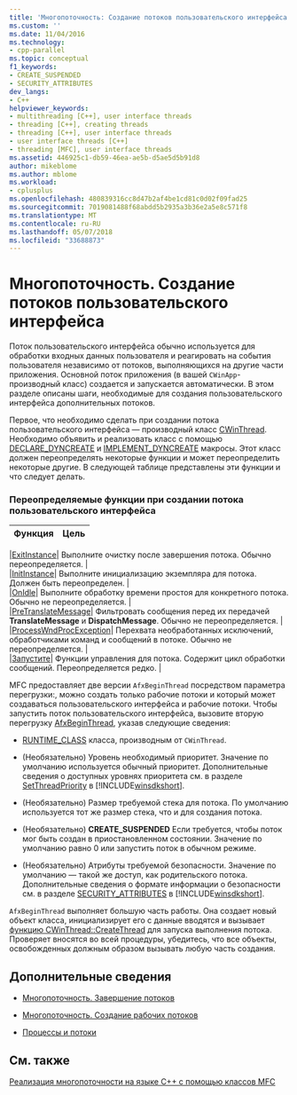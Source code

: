 ```yaml
---
title: 'Многопоточность: Создание потоков пользовательского интерфейса | Документы Microsoft'
ms.custom: ''
ms.date: 11/04/2016
ms.technology:
- cpp-parallel
ms.topic: conceptual
f1_keywords:
- CREATE_SUSPENDED
- SECURITY_ATTRIBUTES
dev_langs:
- C++
helpviewer_keywords:
- multithreading [C++], user interface threads
- threading [C++], creating threads
- threading [C++], user interface threads
- user interface threads [C++]
- threading [MFC], user interface threads
ms.assetid: 446925c1-db59-46ea-ae5b-d5ae5d5b91d8
author: mikeblome
ms.author: mblome
ms.workload:
- cplusplus
ms.openlocfilehash: 480839316cc8d47b2af4be1cd81c0d02f09fad25
ms.sourcegitcommit: 7019081488f68abdd5b2935a3b36e2a5e8c571f8
ms.translationtype: MT
ms.contentlocale: ru-RU
ms.lasthandoff: 05/07/2018
ms.locfileid: "33688873"
---
```

# <a name="multithreading-creating-user-interface-threads"></a>Многопоточность. Создание потоков пользовательского интерфейса
Поток пользовательского интерфейса обычно используется для обработки входных данных пользователя и реагировать на события пользователя независимо от потоков, выполняющихся на другие части приложения. Основной поток приложения (в вашей `CWinApp`-производный класс) создается и запускается автоматически. В этом разделе описаны шаги, необходимые для создания пользовательского интерфейса дополнительных потоков.  
  
 Первое, что необходимо сделать при создании потока пользовательского интерфейса — производный класс [CWinThread](../mfc/reference/cwinthread-class.md). Необходимо объявить и реализовать класс с помощью [DECLARE_DYNCREATE](../mfc/reference/run-time-object-model-services.md#declare_dyncreate) и [IMPLEMENT_DYNCREATE](../mfc/reference/run-time-object-model-services.md#implement_dyncreate) макросы. Этот класс должен переопределять некоторые функции и может переопределить некоторые другие. В следующей таблице представлены эти функции и что следует делать.  
  
### <a name="functions-to-override-when-creating-a-user-interface-thread"></a>Переопределяемые функции при создании потока пользовательского интерфейса  
  
|Функция|Цель|  
|--------------|-------------|  

|[ExitInstance](../mfc/reference/cwinthread-class.md#exitinstance)| Выполните очистку после завершения потока. Обычно переопределяется. |  
|[InitInstance](../mfc/reference/cwinthread-class.md#initinstance)| Выполните инициализацию экземпляра для потока. Должен быть переопределен. |  
|[OnIdle](../mfc/reference/cwinthread-class.md#onidle)| Выполните обработку времени простоя для конкретного потока. Обычно не переопределяется. |  
|[PreTranslateMessage](../mfc/reference/cwinthread-class.md#pretranslatemessage)| Фильтровать сообщения перед их передачей **TranslateMessage** и **DispatchMessage**. Обычно не переопределяется. |  
|[ProcessWndProcException](../mfc/reference/cwinthread-class.md#processwndprocexception)| Перехвата необработанных исключений, обработчиками команд и сообщений в потоке. Обычно не переопределяется. |  
|[Запустите](../mfc/reference/cwinthread-class.md#run)| Функции управления для потока. Содержит цикл обработки сообщений. Переопределяется редко. |  

  
 MFC предоставляет две версии `AfxBeginThread` посредством параметра перегрузки:, можно создать только рабочие потоки и который может создаваться пользовательского интерфейса и рабочие потоки. Чтобы запустить поток пользовательского интерфейса, вызовите вторую перегрузку [AfxBeginThread](../mfc/reference/application-information-and-management.md#afxbeginthread), указав следующие сведения:  
  
-   [RUNTIME_CLASS](../mfc/reference/run-time-object-model-services.md#runtime_class) класса, производным от `CWinThread`.  
  
-   (Необязательно) Уровень необходимый приоритет. Значение по умолчанию используется обычный приоритет. Дополнительные сведения о доступных уровнях приоритета см. в разделе [SetThreadPriority](http://msdn.microsoft.com/library/windows/desktop/ms686277) в [!INCLUDE[winsdkshort](../atl-mfc-shared/reference/includes/winsdkshort_md.md)].  
  
-   (Необязательно) Размер требуемой стека для потока. По умолчанию используется тот же размер стека, что и для создания потока.  
  
-   (Необязательно) **CREATE_SUSPENDED** Если требуется, чтобы поток мог быть создан в приостановленном состоянии. Значение по умолчанию равно 0 или запустить поток в обычном режиме.  
  
-   (Необязательно) Атрибуты требуемой безопасности. Значение по умолчанию — такой же доступ, как родительского потока. Дополнительные сведения о формате информации о безопасности см. в разделе [SECURITY_ATTRIBUTES](http://msdn.microsoft.com/library/windows/desktop/aa379560) в [!INCLUDE[winsdkshort](../atl-mfc-shared/reference/includes/winsdkshort_md.md)].  
  
 `AfxBeginThread` выполняет большую часть работы. Она создает новый объект класса, инициализирует его с данные вводятся и вызывает [функцию CWinThread::CreateThread](../mfc/reference/cwinthread-class.md#createthread) для запуска выполнения потока. Проверяет вносятся во всей процедуры, убедитесь, что все объекты, освобожденных должным образом вызывать любую часть создания.  
  
## <a name="what-do-you-want-to-know-more-about"></a>Дополнительные сведения  
  
-   [Многопоточность. Завершение потоков](../parallel/multithreading-terminating-threads.md)  
  
-   [Многопоточность. Создание рабочих потоков](../parallel/multithreading-creating-worker-threads.md)  
  
-   [Процессы и потоки](http://msdn.microsoft.com/library/windows/desktop/ms684841)  
  
## <a name="see-also"></a>См. также  
 [Реализация многопоточности на языке C++ с помощью классов MFC](../parallel/multithreading-with-cpp-and-mfc.md)